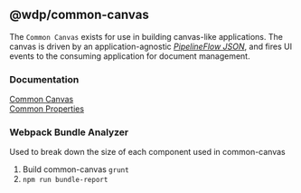 ## @wdp/common-canvas

The `Common Canvas` exists for use in building canvas-like applications. The canvas is driven by an application-agnostic [_PipelineFlow JSON_](https://github.ibm.com/NGP-TWC/wdp-pipeline-schemas/tree/master/common-pipeline/pipeline-flow), and fires UI events to the consuming application for document management.

### Documentation

[Common Canvas](https://github.ibm.com/NGP-TWC/wdp-abstract-canvas/wiki/2.0-Common-Canvas-Documentation)  
[Common Properties](https://github.ibm.com/NGP-TWC/wdp-abstract-canvas/wiki/3.0-Common-Properties-documentation)

### Webpack Bundle Analyzer
Used to break down the size of each component used in common-canvas

1. Build common-canvas `grunt`
2. `npm run bundle-report`
